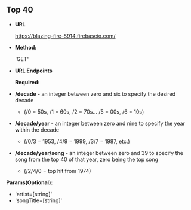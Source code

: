 **Top 40**
----

* **URL**

  https://blazing-fire-8914.firebaseio.com/

* **Method:**

  'GET'
  
*  **URL Endpoints**

   **Required:** 

  - **/decade** - an integer between zero and six to specify the desired decade 
   
    - (/0 = 50s, /1 = 60s, /2 = 70s... /5 = 00s, /6 = 10s)
   
  - **/decade/year** - an integer between zero and nine to specify the year within the decade
   
    - (/0/3 = 1953, /4/9 = 1999, /3/7 = 1987, etc.)
   
  - **/decade/year/song** - an integer between zero and 39 to specify the song from the top 40 of that year, zero being the top song 
   
    - (/2/4/0 = top hit from 1974) 

   **Params(Optional):**
 
   - 'artist=[string]'
   - 'songTitle=[string]'
